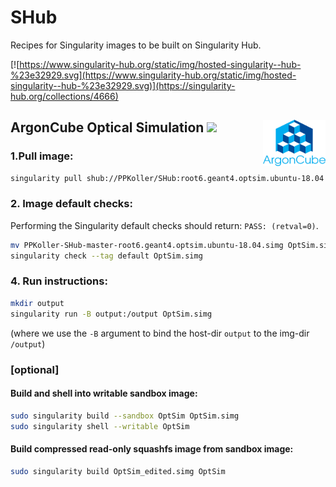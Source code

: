 # SHub
Recipes for Singularity images to be built on Singularity Hub.

[![https://www.singularity-hub.org/static/img/hosted-singularity--hub-%23e32929.svg](https://www.singularity-hub.org/static/img/hosted-singularity--hub-%23e32929.svg)](https://singularity-hub.org/collections/4666)

## ArgonCube Optical Simulation [<img src="https://github.githubassets.com/images/modules/logos_page/GitHub-Mark.png" width="30">](https://github.com/PPKoller/ArCubeOptSim) [<img src="https://github.com/PPKoller/SHub/blob/master/.ArCube_Logo.png" width="100" align="right">](https://argoncube.org/)
### 1.Pull image:
```bash
singularity pull shub://PPKoller/SHub:root6.geant4.optsim.ubuntu-18.04
```
### 2. Image default checks:
Performing the Singularity default checks should return: `PASS: (retval=0)`.
```bash
mv PPKoller-SHub-master-root6.geant4.optsim.ubuntu-18.04.simg OptSim.simg
singularity check --tag default OptSim.simg
```
### 4. Run instructions:
```bash
mkdir output
singularity run -B output:/output OptSim.simg
```
(where we use the `-B` argument to bind the host-dir `output` to the img-dir `/output`)
### [optional]
#### Build and shell into writable sandbox image:
```bash
sudo singularity build --sandbox OptSim OptSim.simg
sudo singularity shell --writable OptSim
```
#### Build compressed read-only squashfs image from sandbox image:
```bash
sudo singularity build OptSim_edited.simg OptSim
```
